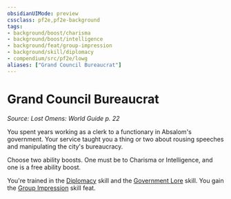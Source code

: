```yaml
---
obsidianUIMode: preview
cssclass: pf2e,pf2e-background
tags:
- background/boost/charisma
- background/boost/intelligence
- background/feat/group-impression
- background/skill/diplomacy
- compendium/src/pf2e/lowg
aliases: ["Grand Council Bureaucrat"]
---
```

# Grand Council Bureaucrat
*Source: Lost Omens: World Guide p. 22*  

You spent years working as a clerk to a functionary in Absalom's government. Your service taught you a thing or two about rousing speeches and manipulating the city's bureaucracy.

Choose two ability boosts. One must be to Charisma or Intelligence, and one is a free ability boost.

You're trained in the [Diplomacy](../../skills.md#Diplomacy) skill and the [Government Lore](../../skills.md#Lore) skill. You gain the [Group Impression](../../feats/group-impression.md) skill feat.